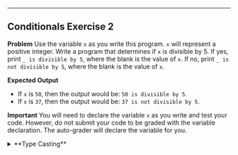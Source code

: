 ----------

## Conditionals Exercise 2

**Problem**
Use the variable `x` as you write this program. `x` will represent a positive integer. Write a program that determines if `x` is divisible by 5. If yes, print `_ is divisible by 5`, where the blank is the value of `x`. If no, print `_ is not divisible by 5`, where the blank is the value of `x`.

**Expected Output**
* If `x` is `50`, then the output would be: `50 is divisible by 5`.
* If `x` is `37`, then the output would be: `37 is not divisible by 5`.


**Important**
You will need to declare the variable `x` as you write and test your code. However, do not submit your code to be graded with the variable declaration. The auto-grader will declare the variable for you.

<details><summary>**Type Casting**</summary>Use the `str(x)` command to type cast the variable `x` as a string.

[Code Visualizer](open_tutor code/selection/exercise2.py)
{try it}(python3 code/selection/exercise2.py)

{Check It!|assessment}(code-output-compare-2165783626)

